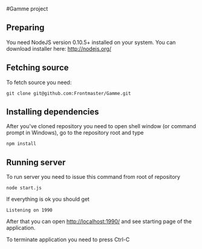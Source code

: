 #Gamme project

## Preparing

You need NodeJS version 0.10.5+ installed on your system. You can download installer here: http://nodejs.org/

## Fetching source

To fetch source you need:

	git clone git@github.com:Frontmaster/Gamme.git
	
## Installing dependencies

After you've cloned repository you need to open shell window (or command prompt in Windows), go to the repository root and type

	npm install
	

## Running server

To run server you need to issue this command from root of repository

	node start.js
	
If everything is ok you should get

	Listening on 1990
	
After that you can open [http://localhost:1990/](http://localhost:9000/) and see starting page of the application.

To terminate application you need to press Ctrl-C
